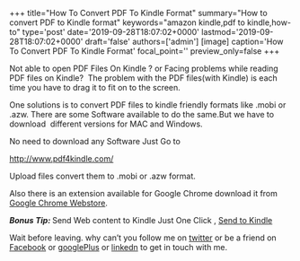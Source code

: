 +++
title="How To Convert PDF To Kindle Format"
summary="How to convert PDF to Kindle format"
keywords="amazon kindle,pdf to kindle,how-to"
type='post'
date='2019-09-28T18:07:02+0000'
lastmod='2019-09-28T18:07:02+0000'
draft='false'
authors=['admin']
[image]
caption='How To Convert PDF To Kindle Format'
focal_point=''
preview_only=false
+++








Not able to open PDF Files On Kindle ? or Facing problems while reading PDF files on Kindle?&nbsp; The problem with the PDF files(with Kindle) is each time you have to drag it to fit on to the screen.

One solutions is to convert PDF files to kindle friendly formats like .mobi or .azw. There are some Software available to do the same.But we have to download&nbsp; different versions for MAC and Windows.

No need to download any Software Just Go to

http://www.pdf4kindle.com/

Upload files convert them to .mobi or .azw format.

Also there is an extension available for Google Chrome download it from <a title="PDF4kindle extension" href="https://chrome.google.com/webstore/detail/pdf4kindle/fghacdodjfjdcnikcifbjeaomhipabkb" target="_blank" rel="nofollow">Google Chrome Webstore</a>.

<em><strong>Bonus Tip:</strong></em><strong> </strong>Send Web content to Kindle Just One Click , <a title="Send To Kindle" href="https://www.arungudelli.com/2012/09/send-to-kindle.html" target="_blank">Send to Kindle</a>

Wait before leaving.
why can’t you follow me on <a href="https://twitter.com/arungudelli" target="_blank">twitter</a> or be a friend on <a href="https://www.facebook.com/gudelliArun" target="_blank">Facebook</a> or <a href="https://plus.google.com/+ArunkumarGudelli" target="_blank">googlePlus</a> or <a href="https://www.linkedin.com/in/arungudelli/" target="_blank">linkedn</a> to get in touch with me.







